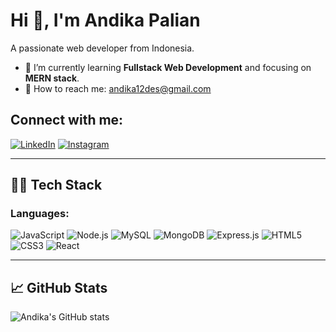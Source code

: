 # Hi 👋, I'm Andika Palian

A passionate web developer from Indonesia.

- 🌱 I’m currently learning **Fullstack Web Development** and focusing on **MERN stack**.
- 📧 How to reach me: [andika12des@gmail.com](mailto:andika12des@gmail.com)

## Connect with me:

[![LinkedIn](https://img.shields.io/badge/LinkedIn-0A66C2?style=for-the-badge&logo=linkedin&logoColor=white)](https://www.linkedin.com/in/andika-palian-4b96b0309/)
[![Instagram](https://img.shields.io/badge/Instagram-E4405F?style=for-the-badge&logo=instagram&logoColor=white)](https://www.instagram.com/andika121204/)

---

## 🧑‍💻 Tech Stack

### **Languages:**
![JavaScript](https://img.shields.io/badge/-JavaScript-F7DF1E?style=for-the-badge&logo=javascript&logoColor=black)
![Node.js](https://img.shields.io/badge/-Node.js-8CC84B?style=for-the-badge&logo=node.js&logoColor=white)
![MySQL](https://img.shields.io/badge/-MySQL-4479A1?style=for-the-badge&logo=mysql&logoColor=white)
![MongoDB](https://img.shields.io/badge/-MongoDB-47A248?style=for-the-badge&logo=mongodb&logoColor=white)
![Express.js](https://img.shields.io/badge/-Express.js-000000?style=for-the-badge&logo=express&logoColor=white)
![HTML5](https://img.shields.io/badge/-HTML5-E34F26?style=for-the-badge&logo=html5&logoColor=white)
![CSS3](https://img.shields.io/badge/-CSS3-1572B6?style=for-the-badge&logo=css3&logoColor=white)
![React](https://img.shields.io/badge/-React-61DAFB?style=for-the-badge&logo=react&logoColor=black)

---

## 📈 GitHub Stats
![Andika's GitHub stats](https://github-readme-stats.vercel.app/api?username=andikaPalian&show_icons=true&count_private=true&hide_title=true&theme=radical)
